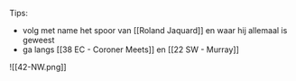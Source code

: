 Tips:
* volg met name het spoor van [[Roland Jaquard]] en waar hij allemaal is geweest
* ga langs [[38 EC - Coroner Meets]] en [[22 SW - Murray]]

![[42-NW.png]]